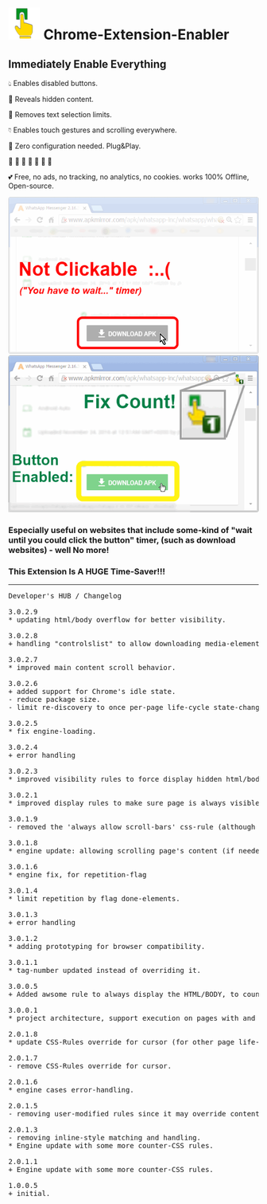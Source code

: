 <h1><img src="resources/icon.png" height="64" width="64"/> Chrome-Extension-Enabler</h1>

<h2>Immediately Enable Everything</h2>

👆︎ Enables disabled buttons.

👀︎ Reveals hidden content.

📖︎ Removes text selection limits.

👇︎ Enables touch gestures and scrolling everywhere.

👔︎ Zero configuration needed. Plug&Play.


🌼︎ 🌼︎ 🌼︎ 🌼︎ 🌼︎ 🌼︎ 🌼︎

💕︎ Free, no ads, no tracking, no analytics, no cookies. works 100% Offline, Open-source.

<img src="resources/screenshot_1.png"/>
<img src="resources/screenshot_2.png"/>

<h3>Especially useful on websites that include some-kind of "wait until you could click the button" timer,
(such as download websites) - well No more!</h3>

<h3>This Extension Is A HUGE Time-Saver!!!</h3>

<hr/>

<pre>
Developer's HUB / Changelog

3.0.2.9
* updating html/body overflow for better visibility.

3.0.2.8
+ handling "controlslist" to allow downloading media-elements.

3.0.2.7
* improved main content scroll behavior.

3.0.2.6
+ added support for Chrome's idle state.
- reduce package size.
- limit re-discovery to once per-page life-cycle state-change (load/ready).

3.0.2.5
* fix engine-loading.

3.0.2.4
+ error handling

3.0.2.3
* improved visibility rules to force display hidden html/body when hidden by abusive adblocking plugins and such..

3.0.2.1
* improved display rules to make sure page is always visible.

3.0.1.9
- removed the 'always allow scroll-bars' css-rule (although useful on some cases).

3.0.1.8
* engine update: allowing scrolling page's content (if needed), this helps to counter many (!) content-limitation used in modal and in-page pop-ups.

3.0.1.6
* engine fix, for repetition-flag

3.0.1.4
* limit repetition by flag done-elements.

3.0.1.3
+ error handling

3.0.1.2
* adding prototyping for browser compatibility.

3.0.1.1
* tag-number updated instead of overriding it.

3.0.0.5
+ Added awsome rule to always display the HTML/BODY, to counter some malicious websites blocking main content until some condition is met.. :/

3.0.0.1
* project architecture, support execution on pages with and without JavaScript support, no code-duplication using the scope of the chrome-extension.

2.0.1.8
* update CSS-Rules override for cursor (for other page life-cycle states).

2.0.1.7
- remove CSS-Rules override for cursor.

2.0.1.6
* engine cases error-handling.

2.0.1.5
- removing user-modified rules since it may override contentEditable attributes.

2.0.1.3
- removing inline-style matching and handling.
* Engine update with some more counter-CSS rules.

2.0.1.1
+ Engine update with some more counter-CSS rules.

1.0.0.5
+ initial.
</pre>

<!-- <a href="https://paypal.me/e1adkarak0"><img src="https://www.paypalobjects.com/webstatic/mktg/Logo/pp-logo-100px.png" alt="PayPal Donation"></a> -->